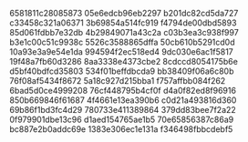 6581811c28085873
05e6edcb96eb2297
b201dc82cd5da727
c33458c321a06371
3b69854a514fc919
f4794de00dbd5893
85d061fdbb7e32db
4b29849071a43c2a
c03b3ea3c938f997
b3e1c00c51c9938c
5526c3588865dffa
50cb610b5291cd0d
10a93e3a9e54e1da
994594f2ec518ed4
9dc030e6ac1f5817
19f48a7fb60d3286
8aa3338e4373cbe2
8cdccd8054175b6e
d5bf40bdfcd35803
534f01beffdbcda9
bb38409f06a6c80b
76f08af5434f8672
5a18c927d215bba1
f757affbb084f262
6bad5d0ce4999208
76cf448795b4cf0f
d4a0f82ed8f96916
850b669846f61687
4f4661e13ea390b6
c0d21a493816d360
69b86f1bd3fc4d29
780733e411389864
379dd83bee7f2a22
0f979901dbe13c96
d1aed154765ae1b5
70e65856387c86a9
bc887e2b0addc69e
1383e306ec1e131a
f346498fbbcdebf5
